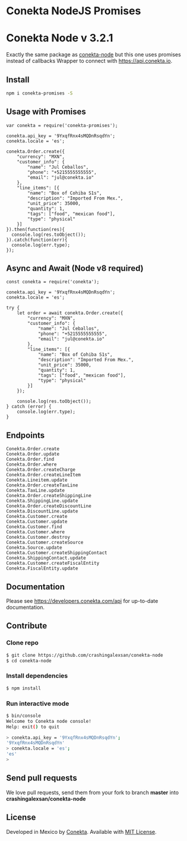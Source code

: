 # Conekta NodeJS Promises

Conekta Node v 3.2.1
======================
Exactly the same package as [conekta-node](https://www.npmjs.com/package/conekta) but this one uses promises instead of callbacks
Wrapper to connect with https://api.conekta.io.

## Install

```sh
npm i conekta-promises -S
```

## Usage with Promises

```node
var conekta = require('conekta-promises');

conekta.api_key = '9YxqfRnx4sMQDnRsqdYn';
conekta.locale = 'es';

conekta.Order.create({
    "currency": "MXN",
    "customer_info": {
        "name": "Jul Ceballos",
        "phone": "+5215555555555",
        "email": "jul@conekta.io"
    },
    "line_items": [{
        "name": "Box of Cohiba S1s",
        "description": "Imported From Mex.",
        "unit_price": 35000,
        "quantity": 1,
        "tags": ["food", "mexican food"],
        "type": "physical"
    }]
}).then(function(res){
  console.log(res.toObject());
}).catch(function(err){
  console.log(err.type);
});
```
## Async and Await (Node v8 required)

```node
const conekta = require('conekta');

conekta.api_key = '9YxqfRnx4sMQDnRsqdYn';
conekta.locale = 'es';

try {
    let order = await conekta.Order.create({
        "currency": "MXN",
        "customer_info": {
            "name": "Jul Ceballos",
            "phone": "+5215555555555",
            "email": "jul@conekta.io"
        },
        "line_items": [{
            "name": "Box of Cohiba S1s",
            "description": "Imported From Mex.",
            "unit_price": 35000,
            "quantity": 1,
            "tags": ["food", "mexican food"],
            "type": "physical"
        }]
    });

    console.log(res.toObject());
} catch (error) {
    console.log(err.type);
}
```

## Endpoints

```node
Conekta.Order.create
Conekta.Order.update
Conekta.Order.find
Conekta.Order.where
Conekta.Order.createCharge
Conekta.Order.createLineItem
Conekta.Lineitem.update
Conekta.Order.createTaxLine
Conekta.TaxLine.update
Conekta.Order.createShippingLine
Conekta.ShippingLine.update
Conekta.Order.createDiscountLine
Conekta.DiscountLine.update
Conekta.Customer.create
Conekta.Customer.update
Conekta.Customer.find
Conekta.Customer.where
Conekta.Customer.destroy
Conekta.Customer.createSource
Conekta.Source.update
Conekta.Customer.createShippingContact
Conekta.ShippingContact.update
Conekta.Customer.createFiscalEntity
Conekta.FiscalEntity.update
```

## Documentation

Please see https://developers.conekta.com/api for up-to-date documentation.

## Contribute

### Clone repo

```sh
$ git clone https://github.com/crashingalexsan/conekta-node
$ cd conekta-node
```

### Install dependencies

```sh
$ npm install
```

### Run interactive mode

```sh
$ bin/console
Welcome to Conekta node console!
Help: exit() to quit

> conekta.api_key = '9YxqfRnx4sMQDnRsqdYn';
'9YxqfRnx4sMQDnRsqdYn'
> conekta.locale = 'es';
'es'
>
```

## Send pull requests

We love pull requests, send them from your fork to branch **master** into **crashingalexsan/conekta-node**

## License

Developed in Mexico by [Conekta](https://www.conekta.com). Available with [MIT License](LICENSE).


